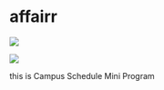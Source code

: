 # affairr

<a><img src="https://img.shields.io/badge/gem-123-brightgreen"></a>

![](https://img.shields.io/badge/license-MIT-blue)


this is Campus Schedule Mini Program 
